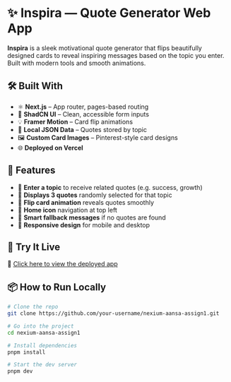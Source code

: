 # ✨ Inspira — Quote Generator Web App

**Inspira** is a sleek motivational quote generator that flips beautifully designed cards to reveal inspiring messages based on the topic you enter. Built with modern tools and smooth animations.

## 🛠 Built With

- ⚛️ **Next.js** – App router, pages-based routing
- 🎨 **ShadCN UI** – Clean, accessible form inputs
- 💡 **Framer Motion** – Card flip animations
- 📁 **Local JSON Data** – Quotes stored by topic
- 🖼️ **Custom Card Images** – Pinterest-style card designs
- 🌐 **Deployed on Vercel**

## 🚀 Features

- 📝 **Enter a topic** to receive related quotes (e.g. success, growth)
- 💬 **Displays 3 quotes** randomly selected for that topic
- 🎴 **Flip card animation** reveals quotes smoothly
- 🎯 **Home icon** navigation at top left
- 🧠 **Smart fallback messages** if no quotes are found
- 📱 **Responsive design** for mobile and desktop

## 🧪 Try It Live

🔗 [Click here to view the deployed app](https://nexium-aansa-assign1.vercel.app)

## 📦 How to Run Locally

```bash
# Clone the repo
git clone https://github.com/your-username/nexium-aansa-assign1.git

# Go into the project
cd nexium-aansa-assign1

# Install dependencies
pnpm install

# Start the dev server
pnpm dev

